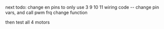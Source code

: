 next todo:
change en pins to only use 3 9 10 11
    wiring
    code -- change pin vars, and call pwm frq change function

then test all 4 motors